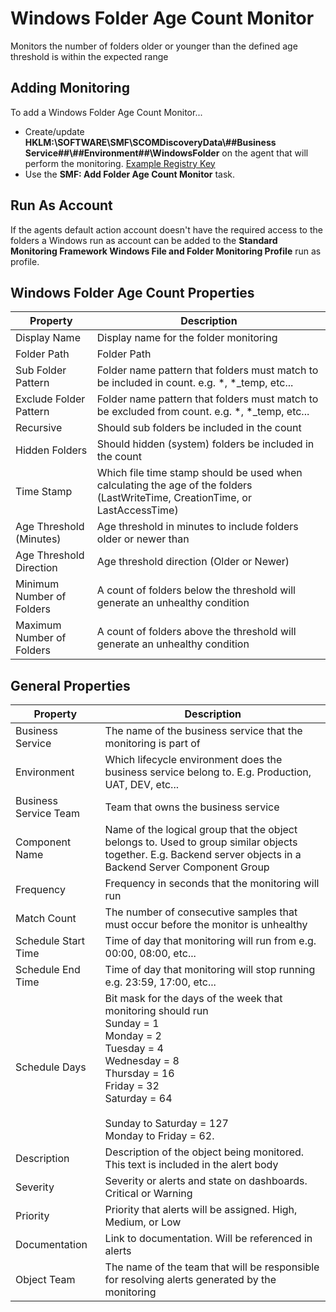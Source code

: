 ﻿# Windows Folder Age Count Monitor
Monitors the number of folders older or younger than the defined age threshold is within the expected range

## Adding Monitoring

To add a Windows Folder Age Count Monitor...

* Create/update **HKLM:\SOFTWARE\SMF\SCOMDiscoveryData\\##Business Service##\\##Environment##\\WindowsFolder** on the agent that will perform the monitoring. [Example Registry Key](../Example%20Files/WindowsFolderAgeCount.reg)
* Use the **SMF: Add Folder Age Count Monitor** task.                 

## Run As Account
If the agents default action account doesn't have the required access to the folders a Windows run as account can be added to the **Standard Monitoring Framework Windows File and Folder Monitoring Profile** run as profile.  

## Windows Folder Age Count Properties 

|Property|Description|
|-|-|
|Display Name|Display name for the folder monitoring|
|Folder Path|Folder Path|
|Sub Folder Pattern|Folder name pattern that folders must match to be included in count. e.g. *, *_temp, etc...|
|Exclude Folder Pattern|Folder name pattern that folders must match to be excluded from count. e.g. *, *_temp, etc...|
|Recursive|Should sub folders be included in the count|
|Hidden Folders|Should hidden (system) folders be included in the count|
|Time Stamp|Which file time stamp should be used when calculating the age of the folders (LastWriteTime, CreationTime, or LastAccessTime) |
|Age Threshold (Minutes)|Age threshold  in minutes to include folders older or newer than|
|Age Threshold Direction|Age threshold direction (Older or Newer)|
|Minimum Number of Folders|A count of folders below the threshold will generate an unhealthy condition|
|Maximum Number of Folders|A count of folders above the threshold will generate an unhealthy condition|

## General Properties

|Property|Description|
|-|-|
|Business Service|The name of the business service that the monitoring is part of|
|Environment|Which lifecycle environment does the business service belong to. E.g. Production, UAT, DEV, etc...|
|Business Service Team|Team that owns the business service|
|Component Name|Name of the logical group that the object belongs to. Used to group similar objects together. E.g. Backend server objects in a Backend Server Component Group|
|Frequency|Frequency in seconds that the monitoring will run|
|Match Count|The number of consecutive samples that must occur before the monitor is unhealthy|
|Schedule Start Time|Time of day that monitoring will run from e.g. 00:00, 08:00, etc...|
|Schedule End Time|Time of day that monitoring will stop running e.g. 23:59, 17:00, etc...|
|Schedule Days|Bit mask for the days of the week that monitoring should run<br>Sunday = 1<br>  Monday = 2 <br>Tuesday = 4<br>Wednesday = 8<br>Thursday = 16<br>Friday = 32<br>Saturday = 64<br><br>Sunday to Saturday = 127<br>Monday to Friday = 62.|
|Description|Description of the object being monitored. This text is included in the alert body|
|Severity|Severity or alerts and state on dashboards. Critical or Warning|
|Priority|Priority that alerts will be assigned. High, Medium, or Low|
|Documentation|Link to documentation. Will be referenced in alerts|
|Object Team|The name of the team that will be responsible for resolving alerts generated by the monitoring|
